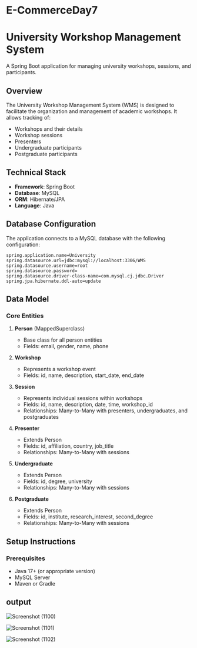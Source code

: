 # E-CommerceDay7

# University Workshop Management System

A Spring Boot application for managing university workshops, sessions, and participants.

## Overview

The University Workshop Management System (WMS) is designed to facilitate the organization and management of academic workshops. It allows tracking of:

- Workshops and their details
- Workshop sessions
- Presenters
- Undergraduate participants
- Postgraduate participants

## Technical Stack

- **Framework**: Spring Boot
- **Database**: MySQL
- **ORM**: Hibernate/JPA
- **Language**: Java

## Database Configuration

The application connects to a MySQL database with the following configuration:

```properties
spring.application.name=University
spring.datasource.url=jdbc:mysql://localhost:3306/WMS
spring.datasource.username=root
spring.datasource.password=
spring.datasource.driver-class-name=com.mysql.cj.jdbc.Driver
spring.jpa.hibernate.ddl-auto=update
```

## Data Model

### Core Entities

1. **Person** (MappedSuperclass)
   - Base class for all person entities
   - Fields: email, gender, name, phone

2. **Workshop**
   - Represents a workshop event
   - Fields: id, name, description, start_date, end_date

3. **Session**
   - Represents individual sessions within workshops
   - Fields: id, name, description, date, time, workshop_id
   - Relationships: Many-to-Many with presenters, undergraduates, and postgraduates

4. **Presenter**
   - Extends Person
   - Fields: id, affiliation, country, job_title
   - Relationships: Many-to-Many with sessions

5. **Undergraduate**
   - Extends Person
   - Fields: id, degree, university
   - Relationships: Many-to-Many with sessions

6. **Postgraduate**
   - Extends Person
   - Fields: id, institute, research_interest, second_degree
   - Relationships: Many-to-Many with sessions

## Setup Instructions

### Prerequisites

- Java 17+ (or appropriate version)
- MySQL Server
- Maven or Gradle

  

## output

![Screenshot (1100)](https://github.com/user-attachments/assets/c070b3e4-c0b7-4365-b2ee-51c3f23ed453)


![Screenshot (1101)](https://github.com/user-attachments/assets/a58a1e7d-710b-4e0c-8007-55e45b1727d8)

![Screenshot (1102)](https://github.com/user-attachments/assets/91b1b8d2-50a6-4024-8663-014aa36b6153)

